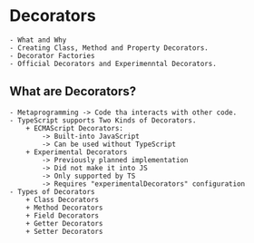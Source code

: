 # Decorators
    - What and Why
    - Creating Class, Method and Property Decorators.
    - Decorator Factories
    - Official Decorators and Experimenntal Decorators.

## What are Decorators?
    - Metaprogramming -> Code tha interacts with other code.
    - TypeScript supports Two Kinds of Decorators.
        + ECMAScript Decorators:
            -> Built-into JavaScript
            -> Can be used without TypeScript
        + Experimental Decorators
            -> Previously planned implementation
            -> Did not make it into JS
            -> Only supported by TS
            -> Requires "experimentalDecorators" configuration
    - Types of Decorators
        + Class Decorators
        + Method Decorators
        + Field Decorators
        + Getter Decorators
        + Setter Decorators
